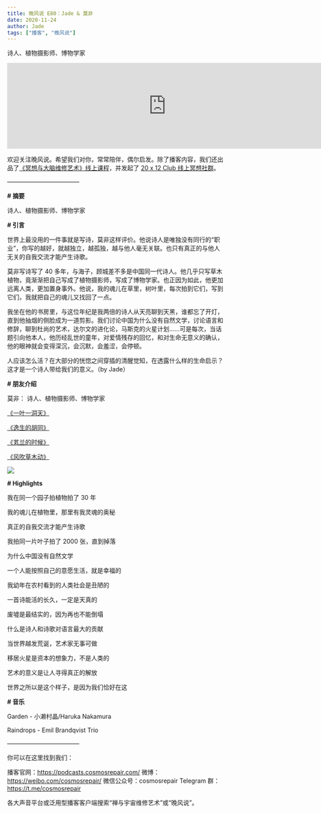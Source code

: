 ```yaml
---
title: 晚风说 E80：Jade & 莫非
date: 2020-11-24
author: Jade
tags: ["播客", "晚风说"]
---
```


诗人、植物摄影师、博物学家

<!--more-->

<iframe src="https://player.fireside.fm/v2/trfV16OE+DaK0sPaj?theme=light" width="740" height="200" frameborder="0" scrolling="no"></iframe>

欢迎关注晚风说。希望我们对你，常常陪伴，偶尔启发。除了播客内容，我们还出品了[《冥想与大脑维修艺术》线上课程](https://mp.weixin.qq.com/s?__biz=MzA5Nzk4MDMxMg==&mid=2247484680&idx=1&sn=2a5b8f1e1f1c1e6820adf5cc95d997fe&chksm=9099dfffa7ee56e9408aa248731e3e3e502c984ca1e577decc28d66d458f2e93a600dc6d6b40&scene=21#wechat_redirect)，并发起了 [20 x 12 Club 线上冥想社群](https://mp.weixin.qq.com/s?__biz=MzA5Nzk4MDMxMg==&mid=2247484834&idx=1&sn=ebd2c537b12e63baef2e9eaac505c26b&chksm=9099df55a7ee5643ab84485931d52082bbb2a6ee7078bdd536faf2cbbcb7bb22783aeaf13d4b&scene=21#wechat_redirect)。

————————————

**# 摘要**

诗人、植物摄影师、博物学家

**# 引言**

世界上最没用的一件事就是写诗，莫非这样评价。他说诗人是唯独没有同行的“职业”，你写的越好，就越独立，越孤独，越与他人毫无关联。也只有真正的与他人无关的自我交流才能产生诗歌。

莫非写诗写了 40 多年，与海子，顾城差不多是中国同一代诗人。他几乎只写草木植物，竟渐渐把自己写成了植物摄影师，写成了博物学家。也正因为如此，他更加远离人类，更加置身事外。他说，我的魂儿在草里，树叶里，每次拍到它们，写到它们，我就把自己的魂儿又找回了一点。

我坐在他的书房里，与这位年纪是我两倍的诗人从天亮聊到天黑，谁都忘了开灯，直到他抽烟的侧脸成为一道剪影。我们讨论中国为什么没有自然文学，讨论语言和修辞，聊到杜尚的艺术，达尔文的进化论，马斯克的火星计划……可是每次，当话题引向他本人，他历经乱世的童年，对爱情残存的回忆，和对生命无意义的确认，他的眼神就会变得深沉，会沉默，会羞涩，会停顿。

人应该怎么活？在大部分的恍惚之间穿插的清醒觉知，在透露什么样的生命启示？这才是一个诗人带给我们的意义。（by Jade）

**# 朋友介绍**

莫非：
诗人、植物摄影师、博物学家

[《一叶一洞天》](https://book.douban.com/subject/30360988/)

[《逸生的胡同》](https://book.douban.com/subject/30360984/)

[《芄兰的时候》](https://book.douban.com/subject/30361016/)

[《风吹草木动》](https://book.douban.com/subject/30314589/)

![](https://cosmosrepair-1257028016.cos.ap-beijing.myqcloud.com/%E6%99%9A%E9%A3%8E%E8%AF%B4_E80%EF%BC%9AJade_%E8%8E%AB%E9%9D%9E.png)

**# Highlights**

我在同一个园子拍植物拍了 30 年

我的魂儿在植物里，那里有我灵魂的奥秘

真正的自我交流才能产生诗歌

我拍同一片叶子拍了 2000 张，直到掉落

为什么中国没有自然文学

一个人能按照自己的意愿生活，就是幸福的

我幼年在农村看到的人类社会是丑陋的

一首诗能活的长久，一定是天真的

废墟是最结实的，因为再也不能倒塌

什么是诗人和诗歌对语言最大的贡献

当世界越发荒诞，艺术家无事可做

移居火星是资本的想象力，不是人类的

艺术的意义是让人寻得真正的解放

世界之所以是这个样子，是因为我们恰好在这

**# 音乐**

Garden - 小濑村晶/Haruka Nakamura

Raindrops - Emil Brandqvist Trio

————————————

你可以在这里找到我们：

播客官网：https://podcasts.cosmosrepair.com/
微博：https://weibo.com/cosmosrepair/
微信公众号：cosmosrepair
Telegram 群：https://t.me/cosmosrepair

各大声音平台或泛用型播客客户端搜索“禅与宇宙维修艺术”或“晚风说”。